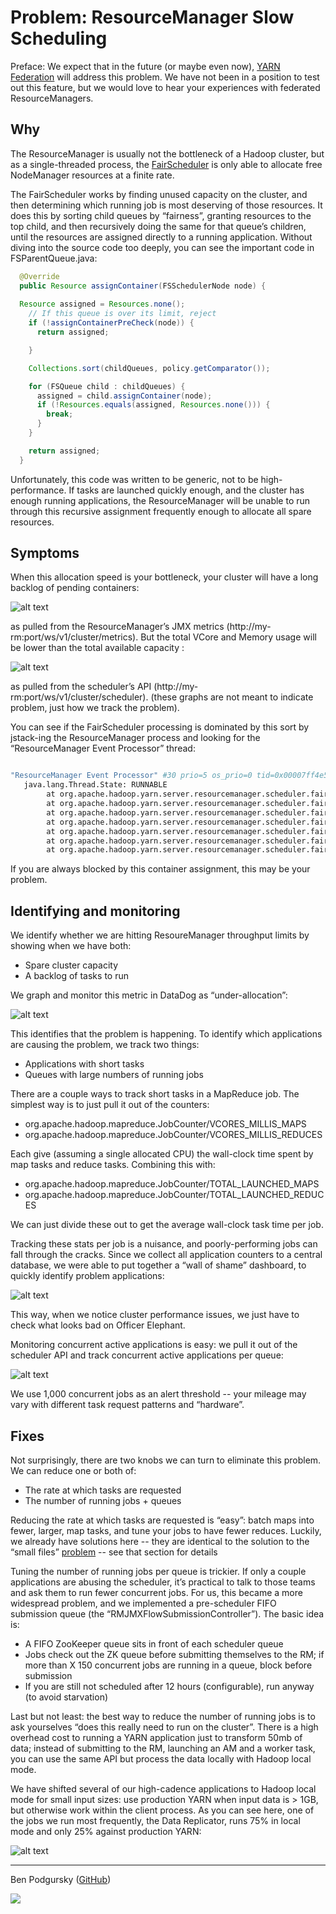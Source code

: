 # Problem: ResourceManager Slow Scheduling
  
Preface:  We expect that in the future (or maybe even now), [YARN Federation](https://issues.apache.org/jira/browse/YARN-5597) will address this problem.  We have not been in a position to test out this feature, but we would love to hear your experiences with federated ResourceManagers.

## Why

The ResourceManager is usually not the bottleneck of a Hadoop cluster, but as a single-threaded process, the [FairScheduler](https://hadoop.apache.org/docs/current/hadoop-yarn/hadoop-yarn-site/FairScheduler.html) is only able to allocate free NodeManager resources at a finite rate.


The FairScheduler works by finding unused capacity on the cluster, and then determining which running job is most deserving of those resources.  It does this by sorting child queues by “fairness”, granting resources to the top child, and then recursively doing the same for that queue’s children, until the resources are assigned directly to a running application.  Without diving into the source code too deeply, you can see the important code in FSParentQueue.java:


```java
  @Override
  public Resource assignContainer(FSSchedulerNode node) {
    
  Resource assigned = Resources.none();
    // If this queue is over its limit, reject
    if (!assignContainerPreCheck(node)) {
      return assigned;

    }

    Collections.sort(childQueues, policy.getComparator());

    for (FSQueue child : childQueues) {
      assigned = child.assignContainer(node);
      if (!Resources.equals(assigned, Resources.none())) {
        break;
      }
    }

    return assigned;
  }

```

Unfortunately, this code was written to be generic, not to be high-performance.  If tasks are launched quickly enough, and the cluster has enough running applications, the ResourceManager will be unable to run through this recursive assignment frequently enough to allocate all spare resources.

## Symptoms

When this allocation speed is your bottleneck, your cluster will have a long backlog of pending containers:

![alt text](images/pending_containers.png)

as pulled from the ResourceManager’s JMX metrics (http://my-rm:port/ws/v1/cluster/metrics).  But the total VCore and Memory usage will be lower than the total available capacity :

![alt text](images/vcores_used.png)

as pulled from the scheduler’s API (http://my-rm:port/ws/v1/cluster/scheduler).  (these graphs are not meant to indicate problem, just how we track the problem).


You can see if the FairScheduler processing is dominated by this sort by jstack-ing the ResourceManager process and looking for the “ResourceManager Event Processor” thread:


```bash

"ResourceManager Event Processor" #30 prio=5 os_prio=0 tid=0x00007ff4e5485000 nid=0xb999 runnable [0x00007fce7fbe7000]
   java.lang.Thread.State: RUNNABLE
        at org.apache.hadoop.yarn.server.resourcemanager.scheduler.fair.FSLeafQueue.getResourceUsage(FSLeafQueue.java:244)
        at org.apache.hadoop.yarn.server.resourcemanager.scheduler.fair.FSParentQueue.getResourceUsage(FSParentQueue.java:98)
        at org.apache.hadoop.yarn.server.resourcemanager.scheduler.fair.FSParentQueue.getResourceUsage(FSParentQueue.java:98)
        at org.apache.hadoop.yarn.server.resourcemanager.scheduler.fair.FSParentQueue.getResourceUsage(FSParentQueue.java:98)
        at org.apache.hadoop.yarn.server.resourcemanager.scheduler.fair.FSQueue.assignContainerPreCheck(FSQueue.java:260)
        at org.apache.hadoop.yarn.server.resourcemanager.scheduler.fair.FSParentQueue.assignContainer(FSParentQueue.java:167)
        at org.apache.hadoop.yarn.server.resourcemanager.scheduler.fair.FairScheduler.attemptScheduling(FairScheduler.java:1067)

```

If you are always blocked by this container assignment, this may be your problem.

## Identifying and monitoring

We identify whether we are hitting ResoureManager throughput limits by showing when we have both:

- Spare cluster capacity
- A backlog of tasks to run

We graph and monitor this metric in DataDog as “under-allocation”:

![alt text](images/underallocation.png)

This identifies that the problem is happening.   To identify which applications are causing the problem, we track two things:

- Applications with short tasks
- Queues with large numbers of running jobs

There are a couple ways to track short tasks in a MapReduce job.  The simplest way is to just pull it out of the counters:

- org.apache.hadoop.mapreduce.JobCounter/VCORES_MILLIS_MAPS
- org.apache.hadoop.mapreduce.JobCounter/VCORES_MILLIS_REDUCES


Each give (assuming a single allocated CPU) the wall-clock time spent by map tasks and reduce tasks.  Combining this with:

- org.apache.hadoop.mapreduce.JobCounter/TOTAL_LAUNCHED_MAPS
- org.apache.hadoop.mapreduce.JobCounter/TOTAL_LAUNCHED_REDUCES

We can just divide these out to get the average wall-clock task time per job.


Tracking these stats per job is a nuisance, and poorly-performing jobs can fall through the cracks.  Since we collect all application counters to a central database, we were able to put together a “wall of shame” dashboard, to quickly identify problem applications:

![alt text](images/officer_elephant.png)

This way, when we notice cluster performance issues, we just have to check what looks bad on Officer Elephant.

Monitoring concurrent active applications is easy: we pull it out of the scheduler API and track concurrent active applications per queue:

![alt text](images/concurrent_applications.png)

We use 1,000 concurrent jobs as an alert threshold -- your mileage may vary with different task request patterns and “hardware”.

## Fixes

Not surprisingly, there are two knobs we can turn to eliminate this problem.  We can reduce one or both of:

- The rate at which tasks are requested
- The number of running jobs + queues

Reducing the rate at which tasks are requested is “easy”: batch maps into fewer, larger, map tasks, and tune your jobs to have fewer reduces.  Luckily, we already have solutions here -- they are identical to the solution to the “small files” [problem](small_files.md) -- see that section for details


Tuning the number of running jobs per queue is trickier.  If only a couple applications are abusing the scheduler, it’s practical to talk to those teams and ask them to run fewer concurrent jobs.  For us, this became a more widespread problem, and we implemented a pre-scheduler FIFO submission queue (the “RMJMXFlowSubmissionController”).  The basic idea is:


- A FIFO ZooKeeper queue sits in front of each scheduler queue
- Jobs check out the ZK queue before submitting themselves to the RM; if more than X 150 concurrent jobs are running in a queue, block before submission
- If you are still not scheduled after 12 hours (configurable), run anyway (to avoid starvation)

Last but not least: the best way to reduce the number of running jobs is to ask yourselves “does this really need to run on the cluster”.  There is a high overhead cost to running a YARN application just to transform 50mb of data; instead of submitting to the RM, launching an AM and a worker task, you can use the same API but process the data locally with Hadoop local mode.


We have shifted several of our high-cadence applications to Hadoop local mode for small input sizes: use production YARN when input data is > 1GB, but otherwise work within the client process.  As you can see here, one of the jobs we run most frequently, the Data Replicator, runs 75% in local mode and only 25% against production YARN:

![alt text](images/data_replicator_local_mode.png)

----

Ben Podgursky ([GitHub](https://github.com/bpodgursky/))

![](https://s.gravatar.com/avatar/3a8d5632b6f9b74095e7867412f0a808?s=80&r=x)
